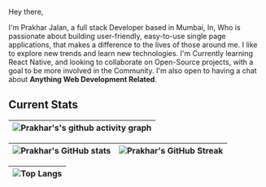 Hey there,

I'm Prakhar Jalan, a full stack Developer based in Mumbai, In, Who is passionate about building user-friendly, easy-to-use single page applications, that makes a difference to the lives of those around me. I like to explore new trends and learn new technologies. I'm Currently learning React Native, and looking to collaborate on Open-Source projects, with a goal to be more involved in the Community. I'm also open to having a chat about **Anything Web Development Related**.


## Current Stats

|   ![Prakhar's's github activity graph](https://activity-graph.herokuapp.com/graph?username=jalanprakhar&theme=rogue) |
| :---: |

| ![Prakhar's GitHub stats](https://github-readme-stats.vercel.app/api?username=jalanprakhar&show_icons=true&theme=city_lights) | ![Prakhar's GitHub Streak](https://github-readme-streak-stats.herokuapp.com/?user=jalanprakhar&theme=city-lights) |
| :---: | :---: |

| ![Top Langs](https://github-readme-stats.vercel.app/api/top-langs/?username=jalanprakhar&theme=city_lights) |
| :---: |
